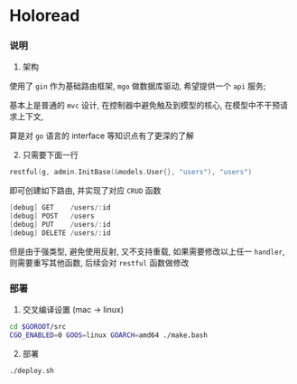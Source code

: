 # Holoread

### 说明

1. 架构

使用了 `gin` 作为基础路由框架, `mgo` 做数据库驱动, 希望提供一个 `api` 服务;

基本上是普通的 `mvc` 设计, 在控制器中避免触及到模型的核心, 在模型中不干预请求上下文,

算是对 `go` 语言的 interface 等知识点有了更深的了解


2. 只需要下面一行

``` go
restful(g, admin.InitBase(&models.User{}, "users"), "users")
```
即可创建如下路由, 并实现了对应 `CRUD` 函数
```go
[debug] GET    /users/:id
[debug] POST   /users
[debug] PUT    /users/:id
[debug] DELETE /users/:id
```

但是由于强类型, 避免使用反射, 又不支持重载, 如果需要修改以上任一 `handler`, 则需要重写其他函数,
后续会对 `restful` 函数做修改

### 部署
1. 交叉编译设置 (mac -> linux)
``` bash
cd $GOROOT/src
CGO_ENABLED=0 GOOS=linux GOARCH=amd64 ./make.bash
```
2. 部署
``` bash
./deploy.sh
```

